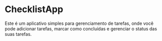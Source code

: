 # ChecklistApp
Este é um aplicativo simples para gerenciamento de tarefas, onde você pode adicionar tarefas, marcar como concluídas e gerenciar o status das suas tarefas. 
